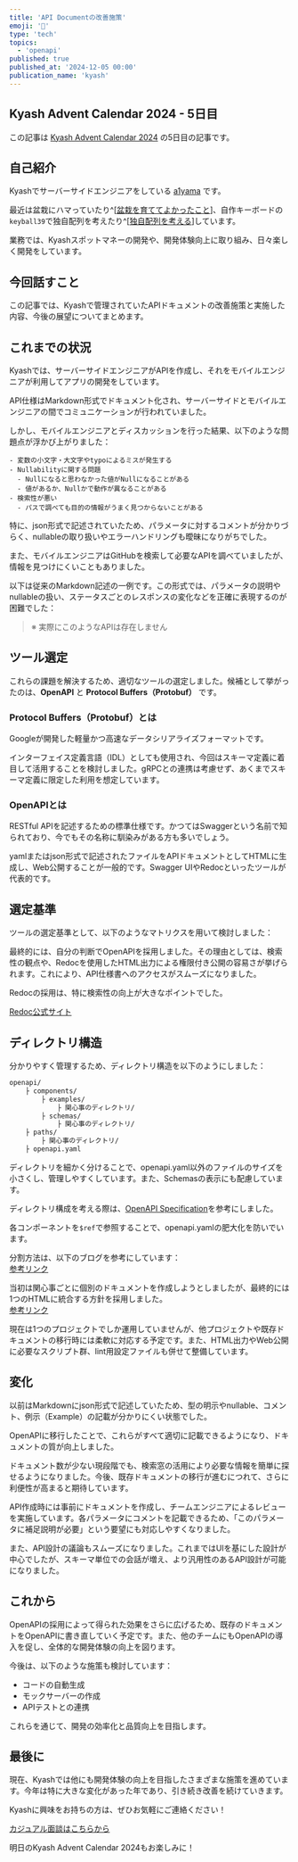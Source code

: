 ```yaml
---
title: 'API Documentの改善施策'
emoji: '📝'
type: 'tech'
topics:
  - 'openapi'
published: true
published_at: '2024-12-05 00:00'
publication_name: 'kyash'
---
```


## Kyash Advent Calendar 2024 - 5日目

この記事は [Kyash Advent Calendar 2024](https://adventar.org/calendars/10680) の5日目の記事です。

## 自己紹介

Kyashでサーバーサイドエンジニアをしている [a1yama](https://x.com/xxx_a1_xxx) です。

最近は盆栽にハマっていたり^[[盆栽を育ててよかったこと](https://sizu.me/a1yama/posts/uf1n5d5ez168)]、自作キーボードの`keyball39`で独自配列を考えたり^[[独自配列を考える](https://zenn.dev/a1yama/scraps/213ec43ee9c8b0)]しています。

業務では、Kyashスポットマネーの開発や、開発体験向上に取り組み、日々楽しく開発をしています。

## 今回話すこと

この記事では、Kyashで管理されていたAPIドキュメントの改善施策と実施した内容、今後の展望についてまとめます。

## これまでの状況

Kyashでは、サーバーサイドエンジニアがAPIを作成し、それをモバイルエンジニアが利用してアプリの開発をしています。

API仕様はMarkdown形式でドキュメント化され、サーバーサイドとモバイルエンジニアの間でコミュニケーションが行われていました。

しかし、モバイルエンジニアとディスカッションを行った結果、以下のような問題点が浮かび上がりました：

```plaintext
- 変数の小文字・大文字やtypoによるミスが発生する
- Nullabilityに関する問題
  - Nullになると思わなかった値がNullになることがある
  - 値があるか、Nullかで動作が異なることがある
- 検索性が悪い
  - パスで調べても目的の情報がうまく見つからないことがある
```

特に、json形式で記述されていたため、パラメータに対するコメントが分かりづらく、nullableの取り扱いやエラーハンドリングも曖昧になりがちでした。

また、モバイルエンジニアはGitHubを検索して必要なAPIを調べていましたが、情報を見つけにくいこともありました。

以下は従来のMarkdown記述の一例です。この形式では、パラメータの説明やnullableの扱い、ステータスごとのレスポンスの変化などを正確に表現するのが困難でした：

> ※ 実際にこのようなAPIは存在しません

## ツール選定

これらの課題を解決するため、適切なツールの選定しました。候補として挙がったのは、**OpenAPI** と **Protocol Buffers（Protobuf）** です。

### Protocol Buffers（Protobuf）とは

Googleが開発した軽量かつ高速なデータシリアライズフォーマットです。

インターフェイス定義言語（IDL）としても使用され、今回はスキーマ定義に着目して活用することを検討しました。gRPCとの連携は考慮せず、あくまでスキーマ定義に限定した利用を想定しています。

### OpenAPIとは

RESTful APIを記述するための標準仕様です。かつてはSwaggerという名前で知られており、今でもその名称に馴染みがある方も多いでしょう。

yamlまたはjson形式で記述されたファイルをAPIドキュメントとしてHTMLに生成し、Web公開することが一般的です。Swagger UIやRedocといったツールが代表的です。

## 選定基準

ツールの選定基準として、以下のようなマトリクスを用いて検討しました：

最終的には、自分の判断でOpenAPIを採用しました。その理由としては、検索性の観点や、Redocを使用したHTML出力による権限付き公開の容易さが挙げられます。これにより、API仕様書へのアクセスがスムーズになりました。

Redocの採用は、特に検索性の向上が大きなポイントでした。

[Redoc公式サイト](https://redocly.github.io/redoc/)

## ディレクトリ構造

分かりやすく管理するため、ディレクトリ構造を以下のようにしました：

```bash
openapi/
    ├ components/
        ├ examples/
            ├ 関心事のディレクトリ/
        ├ schemas/
            ├ 関心事のディレクトリ/
    ├ paths/
        ├ 関心事のディレクトリ/
    ├ openapi.yaml
```

ディレクトリを細かく分けることで、openapi.yaml以外のファイルのサイズを小さくし、管理しやすくしています。また、Schemasの表示にも配慮しています。

ディレクトリ構成を考える際は、[OpenAPI Specification](https://swagger.io/specification/)を参考にしました。

各コンポーネントを`$ref`で参照することで、openapi.yamlの肥大化を防いでいます。

分割方法は、以下のブログを参考にしています：\
[参考リンク](https://garafu.blogspot.com/2020/06/multi-file-openapi.html)

当初は関心事ごとに個別のドキュメントを作成しようとしましたが、最終的には1つのHTMLに統合する方針を採用しました。\
[参考リンク](https://zenn.dev/yamatonokuni/articles/f7801d8dcbebad)

現在は1つのプロジェクトでしか運用していませんが、他プロジェクトや既存ドキュメントの移行時には柔軟に対応する予定です。また、HTML出力やWeb公開に必要なスクリプト群、lint用設定ファイルも併せて整備しています。

## 変化

以前はMarkdownにjson形式で記述していたため、型の明示やnullable、コメント、例示（Example）の記載が分かりにくい状態でした。

OpenAPIに移行したことで、これらがすべて適切に記載できるようになり、ドキュメントの質が向上しました。

ドキュメント数が少ない現段階でも、検索窓の活用により必要な情報を簡単に探せるようになりました。今後、既存ドキュメントの移行が進むにつれて、さらに利便性が高まると期待しています。

API作成時には事前にドキュメントを作成し、チームエンジニアによるレビューを実施しています。各パラメータにコメントを記載できるため、「このパラメータに補足説明が必要」という要望にも対応しやすくなりました。

また、API設計の議論もスムーズになりました。これまではUIを基にした設計が中心でしたが、スキーマ単位での会話が増え、より汎用性のあるAPI設計が可能になりました。

## これから

OpenAPIの採用によって得られた効果をさらに広げるため、既存のドキュメントをOpenAPIに書き直していく予定です。また、他のチームにもOpenAPIの導入を促し、全体的な開発体験の向上を図ります。

今後は、以下のような施策も検討しています：

- コードの自動生成
- モックサーバーの作成
- APIテストとの連携

これらを通じて、開発の効率化と品質向上を目指します。

## 最後に

現在、Kyashでは他にも開発体験の向上を目指したさまざまな施策を進めています。今年は特に大きな変化があった年であり、引き続き改善を続けていきます。

Kyashに興味をお持ちの方は、ぜひお気軽にご連絡ください！

[カジュアル面談はこちらから](https://pitta.me/matches/gxnDbkESOGQO)

明日のKyash Advent Calendar 2024もお楽しみに！
